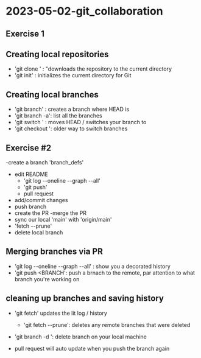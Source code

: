 # 2023-05-02-git_collaboration

## Exercise 1

## Creating local repositories
- 'git clone <URL>' : "downloads the repository to the current directory
- 'git init' : initializes the current directory for Git

## Creating local branches

- 'git branch<name>' : creates a branch where HEAD is
- 'git branch -a':  list all the branches
- 'git switch <NAME>' : moves HEAD / switches your branch to <NAME>
- 'git checkout <NAME>': older way to switch branches

## Exercise #2
-create a branch 'branch_defs'
- edit README
    - 'git log --oneline --graph --all'
    - 'git push'
    - pull request
- add/commit changes
- push branch
- create the PR
-merge the PR
- sync our local 'main' with 'origin/main'
- 'fetch --prune'
- delete local branch

## Merging branches via PR

- 'git log --oneline --graph --all' : show you a decorated history
- 'git push  <REMOTE> <BRANCH': push a brnach to the remote, par attention to what branch you're working on

## cleaning up branches and saving history

- 'git fetch' updates the lit log / history
    - 'git fetch --prune': deletes any remote branches that were deleted
- 'git branch -d <NAME>': delete branch on your local machine

- pull request will auto update when you push the branch again











